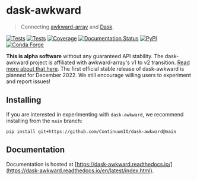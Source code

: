 dask-awkward
============

> Connecting [awkward-array](https://awkward-array.org) and
[Dask](https://dask.org/).

[![Tests](https://github.com/ContinuumIO/dask-awkward/actions/workflows/pypi-tests.yml/badge.svg)](https://github.com/ContinuumIO/dask-awkward/actions/workflows/pypi-tests.yml)
[![Tests](https://github.com/ContinuumIO/dask-awkward/actions/workflows/conda-tests.yml/badge.svg)](https://github.com/ContinuumIO/dask-awkward/actions/workflows/conda-tests.yml)
[![Coverage](https://codecov.io/gh/ContinuumIO/dask-awkward/branch/main/graph/badge.svg)](https://codecov.io/gh/ContinuumIO/dask-awkward/branch/main)
[![Documentation Status](https://readthedocs.org/projects/dask-awkward/badge/?version=latest)](https://dask-awkward.readthedocs.io/en/latest/?badge=latest)
[![PyPI](https://img.shields.io/pypi/v/dask-awkward?color=blue)](https://pypi.org/project/dask-awkward)
[![Conda Forge](https://img.shields.io/conda/vn/conda-forge/dask-awkward.svg?colorB=486b87&style=flat)](https://anaconda.org/conda-forge/dask-awkward)


**This is alpha software** without any guaranteed API stability. The
dask-awkward project is affiliated with awkward-array's v1 to v2
transition. [Read more about that
here](https://github.com/scikit-hep/awkward/wiki). The first official
stable release of dask-awkward is planned for December 2022. We still
encourage willing users to experiment and report issues!

Installing
----------

If you are interested in experimenting with `dask-awkward`, we
recommend installing from the `main` branch:

```
pip install git+https://github.com/ContinuumIO/dask-awkward@main
```

Documentation
-------------

Documentation is hosted at
[https://dask-awkward.readthedocs.io/](https://dask-awkward.readthedocs.io/en/latest/index.html).
